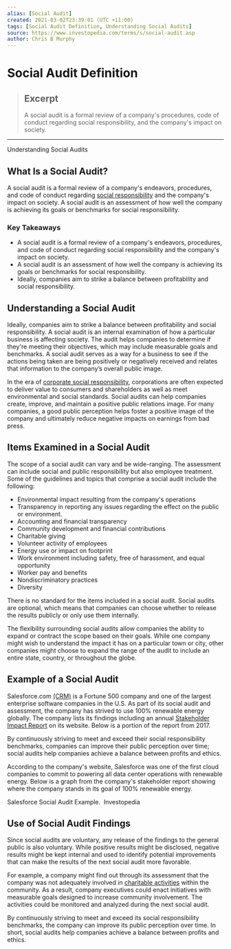 ```yaml
---
alias: [Social Audit]
created: 2021-03-02T23:39:01 (UTC +11:00)
tags: [Social Audit Definition, Understanding Social Audits]
source: https://www.investopedia.com/terms/s/social-audit.asp
author: Chris B Murphy
---
```


# Social Audit Definition

> ## Excerpt
> A social audit is a formal review of a company's procedures, code of conduct regarding social responsibility, and the company's impact on society.

---

Understanding Social Audits
## What Is a Social Audit?

A social audit is a formal review of a company's endeavors, procedures, and code of conduct regarding [social responsibility](https://www.investopedia.com/terms/s/socialresponsibility.asp) and the company's impact on society. A social audit is an assessment of how well the company is achieving its goals or benchmarks for social responsibility.

### Key Takeaways

-   A social audit is a formal review of a company's endeavors, procedures, and code of conduct regarding social responsibility and the company's impact on society. 
-   A social audit is an assessment of how well the company is achieving its goals or benchmarks for social responsibility.
-   Ideally, companies aim to strike a balance between profitability and social responsibility.

## Understanding a Social Audit

Ideally, companies aim to strike a balance between profitability and social responsibility. A social audit is an internal examination of how a particular business is affecting society. The audit helps companies to determine if they're meeting their objectives, which may include measurable goals and benchmarks. A social audit serves as a way for a business to see if the actions being taken are being positively or negatively received and relates that information to the company’s overall public image.

In the era of [corporate social responsibility](https://www.investopedia.com/terms/c/corp-social-responsibility.asp), corporations are often expected to deliver value to consumers and shareholders as well as meet environmental and social standards. Social audits can help companies create, improve, and maintain a positive public relations image. For many companies, a good public perception helps foster a positive image of the company and ultimately reduce negative impacts on earnings from bad press.

## Items Examined in a Social Audit

The scope of a social audit can vary and be wide-ranging. The assessment can include social and public responsibility but also employee treatment. Some of the guidelines and topics that comprise a social audit include the following:

-   Environmental impact resulting from the company's operations
-   Transparency in reporting any issues regarding the effect on the public or environment.
-   Accounting and financial transparency
-   Community development and financial contributions
-   Charitable giving
-   Volunteer activity of employees
-   Energy use or impact on footprint
-   Work environment including safety, free of harassment, and equal opportunity
-   Worker pay and benefits
-   Nondiscriminatory practices
-   Diversity

There is no standard for the items included in a social audit. Social audits are optional, which means that companies can choose whether to release the results publicly or only use them internally.

The flexibility surrounding social audits allow companies the ability to expand or contract the scope based on their goals. While one company might wish to understand the impact it has on a particular town or city, other companies might choose to expand the range of the audit to include an entire state, country, or throughout the globe.

## Example of a Social Audit

Salesforce.com [(CRM)](https://www.investopedia.com/markets/quote?tvwidgetsymbol=crm) is a Fortune 500 company and one of the largest enterprise software companies in the U.S. As part of its social audit and assessment, the company has strived to use 100% renewable energy globally. The company lists its findings including an annual [Stakeholder Impact Report](https://www.salesforce.com/company/sustainability/) on its website. Below is a portion of the report from 2017. 

By continuously striving to meet and exceed their social responsibility benchmarks, companies can improve their public perception over time; social audits help companies achieve a balance between profits and ethics.

According to the company's website, Salesforce was one of the first cloud companies to commit to powering all data center operations with renewable energy. Below is a graph from the company's stakeholder report showing where the company stands in its goal of 100% renewable energy.

Salesforce Social Audit Example.  Investopedia

## Use of Social Audit Findings

Since social audits are voluntary, any release of the findings to the general public is also voluntary. While positive results might be disclosed, negative results might be kept internal and used to identify potential improvements that can make the results of the next social audit more favorable.

For example, a company might find out through its assessment that the company was not adequately involved in [charitable activities](https://www.investopedia.com/articles/professionals/061913/6-volunteer-opportunities-finance-professionals.asp) within the community. As a result, company executives could enact initiatives with measurable goals designed to increase community involvement. The activities could be monitored and analyzed during the next social audit.

By continuously striving to meet and exceed its social responsibility benchmarks, the company can improve its public perception over time. In short, social audits help companies achieve a balance between profits and ethics.
